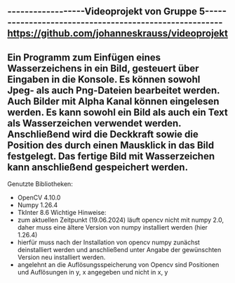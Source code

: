 ------------------Videoprojekt von Gruppe 5-------------------------------------------------------
https://github.com/johanneskrauss/videoprojekt
--------------------------------------------------------------------------------------------------
Ein Programm zum Einfügen eines Wasserzeichens in ein Bild, gesteuert über Eingaben in die Konsole. Es können sowohl Jpeg- als auch Png-Dateien bearbeitet werden. Auch Bilder mit
Alpha Kanal können eingelesen werden. 
Es kann sowohl ein Bild als auch ein Text als Wasserzeichen verwendet werden. Anschließend wird die Deckkraft sowie die Position des durch einen Mausklick in das Bild festgelegt.
Das fertige Bild mit Wasserzeichen kann anschließend gespeichert werden.
--------------------------------------------------------------------------------------------------
Genutzte Bibliotheken:
- OpenCV 4.10.0
- Numpy 1.26.4
- TkInter 8.6
Wichtige Hinweise:
- zum aktuellen Zeitpunkt (19.06.2024) läuft opencv nicht mit numpy 2.0, daher muss eine ältere Version von numpy installiert werden (hier 1.26.4)
- hierfür muss nach der Installation von opencv numpy zunächst deinstalliert werden und anschließend unter Angabe der gewünschten Version neu installiert werden.
- angelehnt an die Auflösungsspeicherung von Opencv sind Positionen und Auflösungen in y, x angegeben und nicht in x, y

